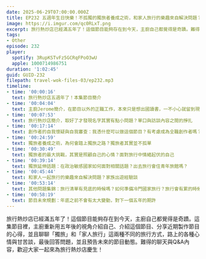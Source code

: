```yaml
---
date: 2025-06-29T07:00:00.000Z
title: EP232 五週年生日快樂！不孤獨的獨旅者養成之術，和家人旅行的樂趣來自解決問題？
image: https://i.imgur.com/qc0RLxT.png
excerpt: 旅行熱炒店已經滿五年了！這個節目能夠存在到今天，主廚自己都覺得是奇蹟。難得的聊天與Q&A內容，歡迎大家一起來為旅行熱炒店慶生！
tags:
- Other
episode: 232
player:
  spotify: 3RupKSTvFz5GCRqFPoO3wU
  apple: 1000714986751
duration: '1:02:45'
guid: GUID-232
filepath: travel-wok-files-03/ep232.mp3
timeline:
- time: '00:00:16'
  text: 旅行熱炒店五週年了！本集節目簡介
- time: '00:04:04'
  text: 主廚Jerome簡介，在節目以外的正職工作，本來只是想出國讀書，一不小心就留到現在了？
- time: '00:07:53'
  text: 旅行熱炒店簡介，取好了才發現名字其實有點小問題？單口與訪談內容之間的掙扎
- time: '00:17:14'
  text: 創作者的自我懷疑與自我審查：我憑什麼可以做這個節目？有考慮成為全職創作者嗎？
- time: '00:24:59'
  text: 獨旅者養成之術，為何會踏上獨旅之路？獨旅者其實並不孤單
- time: '00:30:49'
  text: 獨旅者的最大挑戰，其實是照顧自己的心情？面對旅行中情緒起伏的自己
- time: '00:39:14'
  text: 獨旅延伸話題：在政治敏感國家如何面對相關話題？出去旅行會住青年旅館嗎？
- time: '00:45:44'
  text: 和家人一起旅行的樂趣來自解決問題？家族出遊經驗談
- time: '00:53:14'
  text: 其他問題集錦：旅行清單有見底的時候嗎？如何準備冷門國家旅行？旅行會有累的時候嗎？
- time: '00:58:19'
  text: 節目未來規劃：年底之前不會有太大變動，對下一個五年的期許
---
```

旅行熱炒店已經滿五年了！這個節目能夠存在到今天，主廚自己都覺得是奇蹟。這集節目裡，主廚重新用五年後的視角介紹自己、介紹這個節目、分享近期製作節目的心得，並且聊聊「獨旅」和「家人旅行」這兩種不同的旅行方式，路上的各種心情與甘苦談，最後回答問題，並且預告未來的節目動態。難得的聊天與Q&A內容，歡迎大家一起來為旅行熱炒店慶生！
